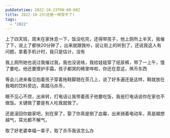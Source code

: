 ```yaml
---
pubDatetime: 2022-10-23T00:00:00Z
title: 2022-10-23(还是一样受不了)
tags:
  - "2022"
---
```


上了四天班，周末在家休息一下，饭没吃完，还得带孩子，他上厕所上半天，我催了下，说上了都快20分钟了，出来就跟我吵，说让街上的听到了，还说我这人有问题，拿着手机计时，我只是估计，没有


我上厕所她也说过我催过我，我也没说啥，我给娃娃穿了纸尿裤，带了一上午，饿了要吃，他还要摸护手霜，孩子都哭的稀里哗啦，你还在意这，煞币东西


等会儿进来看见抱着孩子穿着拖鞋脚翘在茶几上，说了好多遍还是这样，鞋就放在我喝的饮料旁边，真踏马杀币，

眼不见心不烦，出来转，打电话让我带着孩子他要吃饭，我爸打电话说你在家也不做饭。关键做了要是有人吃我就做了。


还是滚回你娘家吧，别在家了，娶了你真是倒了血霉，出来骑着电动车，真是越想越气，耳光都不解气，

取了好老婆幸福一辈子，取了杀币我该怎么办

